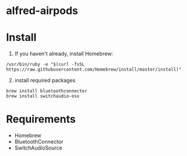# alfred-airpods


# Install
1. If you haven't already, install Homebrew:
```
/usr/bin/ruby -e "$(curl -fsSL https://raw.githubusercontent.com/Homebrew/install/master/install)"
```
2. install required packages
```
brew install bluetoothconnector
brew install switchaudio-osx
```

# Requirements
- Homebrew
- BluetoothConnector
- SwitchAudioSource

